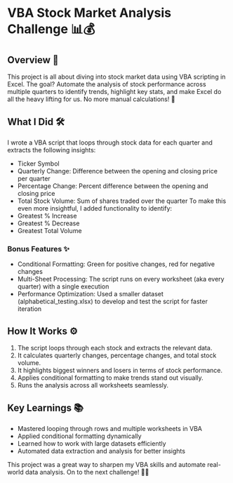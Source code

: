 # VBA Stock Market Analysis Challenge 📊💰
## Overview 🎯
This project is all about diving into stock market data using VBA scripting in Excel. The goal? Automate the analysis of stock performance across multiple quarters to identify trends, highlight key stats, and make Excel do all the heavy lifting for us. No more manual calculations! 🚀
## What I Did 🛠️
I wrote a VBA script that loops through stock data for each quarter and extracts the following insights:
- Ticker Symbol 
- Quarterly Change: Difference between the opening and closing price per quarter
- Percentage Change: Percent difference between the opening and closing price
- Total Stock Volume: Sum of shares traded over the quarter 
To make this even more insightful, I added functionality to identify:
- Greatest % Increase
- Greatest % Decrease
- Greatest Total Volume
### Bonus Features ✨
- Conditional Formatting: Green for positive changes, red for negative changes
- Multi-Sheet Processing: The script runs on every worksheet (aka every quarter) with a single execution
- Performance Optimization: Used a smaller dataset (alphabetical_testing.xlsx) to develop and test the script for faster iteration
## How It Works ⚙️
1. The script loops through each stock and extracts the relevant data.
2. It calculates quarterly changes, percentage changes, and total stock volume.
3. It highlights biggest winners and losers in terms of stock performance.
4. Applies conditional formatting to make trends stand out visually.
5. Runs the analysis across all worksheets seamlessly.
## Key Learnings 📚
- Mastered looping through rows and multiple worksheets in VBA
- Applied conditional formatting dynamically
- Learned how to work with large datasets efficiently
- Automated data extraction and analysis for better insights

This project was a great way to sharpen my VBA skills and automate real-world data analysis. On to the next challenge! 💪🔥
